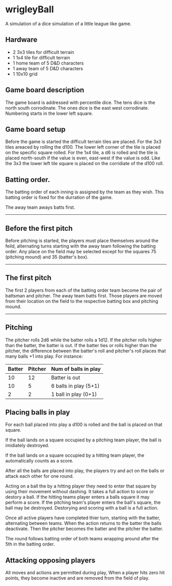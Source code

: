 # wrigleyBall
A simulation of a dice simulation of a little league like game.

## Hardware
- 2 3x3 tiles for difficult terrain
- 1 1x4 tile for difficult terrain
- 1 home team of 5 D&D characters
- 1 away team of 5 D&D characters
- 1 10x10 grid

## Game board description

The game board is addressed with percentile dice.  The tens dice is the north south corrodinate.  The ones
dice is the east west corrodinate.  Numbering starts in the lower left square.

## Game board setup

Before the game is started the difficult terrain tiles are placed.  For the 3x3 tiles 
areaced by rolling the d100.  The lower left corner of the tile is placed on the specific square rolled.
For the 1x4 tile, a d6 is rolled and the tile is placed north-south if the value is even, east-west if the value is odd.
Like the 3x3 the lower left tile square is placed on the corridiate of the d100 roll.

## Batting order.

The batting order of each inning is assigned by the team as they wish.  This batting order is fixed for the durration 
of the game.

The away team aways batts first.

---

## Before the first pitch

Before pitching is started, the players must place themselves around the feild, alternating turns starting with the away team following the batting order.  Any place on the field may be selected except for the squares 75 (pitching mound) and 35 (batter's box).

---
## The first pitch

The first 2 players from each of the batting order team become the pair of battsman and pitcher.  The away team batts first.  Those players are moved from their location on the field to the respective batting box and pitching mound.

---
## Pitching
The pitcher rolls 2d6 while the batter rolls a 1d12.  If the pitcher rolls higher than the batter, the batter is out.  If the batter ties or rolls higher than the pitcher, the difference between the batter's roll and pitcher's roll places that many balls +1 into play.  For instance:

|Batter|Pitcher|Num of balls in play|
| --- | --- | --- |
|10|12|Batter is out|
|10|5|6 balls in play (5+1) |
|2|2|1 ball in play (0+1)|

## Placing balls in play
For each ball placed into play a d100 is rolled and the ball is placed on that square. 

If the ball lands on a square occupied by a pitching team player, the ball is imidiately destroyed. 

If the ball lands on a square occupied by a hitting team player, the automatically counts as a score.

After all the balls are placed into play, the players try and act on the balls or attack each other for one round.

Acting on a ball the by a hitting player they need to enter that square by using their movement without dashing.  It takes a full action to score or destory a ball.  If the hitting teams player enters a balls square it may perform a score.  If the pitching team's player enters the ball's square, the ball may be destroyed.  Destorying and scoring with a ball is a full action.

Once all active players have completed thier turn, starting with the batter, alternating between teams.  When the action returns to the batter the balls deactivate.  Then the pitcher becomes the batter and the pitcher the batter.

The round follows batting order of both teams wrapping around after the 5th in the batting order.

Attacking opposing players
---- 

All moves and actions are permitted during play,  When a player hits zero hit points, they become inactive and are removed from the field of play.

